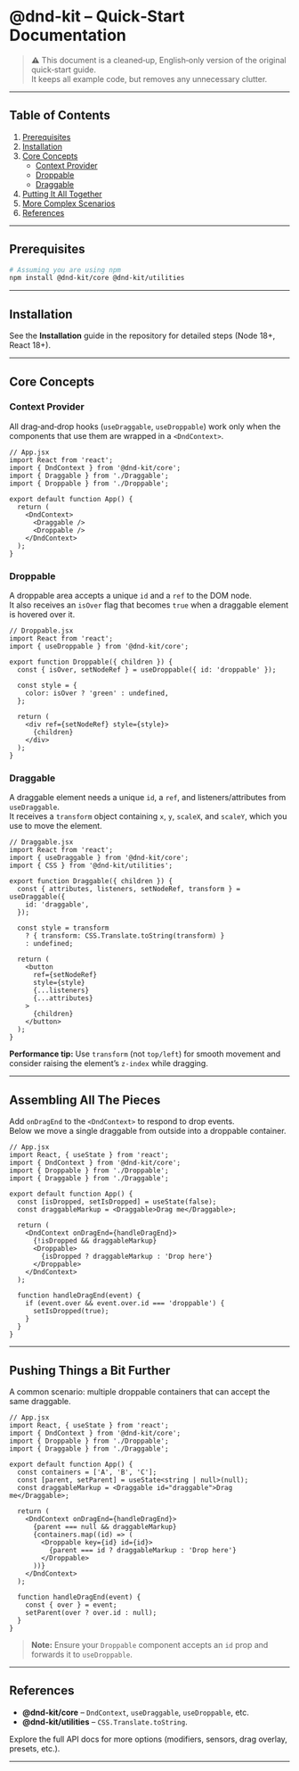 # @dnd-kit – Quick‑Start Documentation

> **⚠️** This document is a cleaned‑up, English‑only version of the original quick‑start guide.  
> It keeps all example code, but removes any unnecessary clutter.

---

## Table of Contents

1. [Prerequisites](#prerequisites)
2. [Installation](#installation)
3. [Core Concepts](#core-concepts)
   * [Context Provider](#context-provider)
   * [Droppable](#droppable)
   * [Draggable](#draggable)
4. [Putting It All Together](#assembling-all-the-pieces)
5. [More Complex Scenarios](#pushing-things-a-bit-further)
6. [References](#references)

---

## Prerequisites

```bash
# Assuming you are using npm
npm install @dnd-kit/core @dnd-kit/utilities
```

---

## Installation

See the **Installation** guide in the repository for detailed steps (Node 18+, React 18+).

---

## Core Concepts

### Context Provider

All drag‑and‑drop hooks (`useDraggable`, `useDroppable`) work only when the components that use them are wrapped in a `<DndContext>`.

```tsx
// App.jsx
import React from 'react';
import { DndContext } from '@dnd-kit/core';
import { Draggable } from './Draggable';
import { Droppable } from './Droppable';

export default function App() {
  return (
    <DndContext>
      <Draggable />
      <Droppable />
    </DndContext>
  );
}
```

### Droppable

A droppable area accepts a unique `id` and a `ref` to the DOM node.  
It also receives an `isOver` flag that becomes `true` when a draggable element is hovered over it.

```tsx
// Droppable.jsx
import React from 'react';
import { useDroppable } from '@dnd-kit/core';

export function Droppable({ children }) {
  const { isOver, setNodeRef } = useDroppable({ id: 'droppable' });

  const style = {
    color: isOver ? 'green' : undefined,
  };

  return (
    <div ref={setNodeRef} style={style}>
      {children}
    </div>
  );
}
```

### Draggable

A draggable element needs a unique `id`, a `ref`, and listeners/attributes from `useDraggable`.  
It receives a `transform` object containing `x`, `y`, `scaleX`, and `scaleY`, which you use to move the element.

```tsx
// Draggable.jsx
import React from 'react';
import { useDraggable } from '@dnd-kit/core';
import { CSS } from '@dnd-kit/utilities';

export function Draggable({ children }) {
  const { attributes, listeners, setNodeRef, transform } = useDraggable({
    id: 'draggable',
  });

  const style = transform
    ? { transform: CSS.Translate.toString(transform) }
    : undefined;

  return (
    <button
      ref={setNodeRef}
      style={style}
      {...listeners}
      {...attributes}
    >
      {children}
    </button>
  );
}
```

**Performance tip:** Use `transform` (not `top/left`) for smooth movement and consider raising the element’s `z‑index` while dragging.

---

## Assembling All The Pieces

Add `onDragEnd` to the `<DndContext>` to respond to drop events.  
Below we move a single draggable from outside into a droppable container.

```tsx
// App.jsx
import React, { useState } from 'react';
import { DndContext } from '@dnd-kit/core';
import { Droppable } from './Droppable';
import { Draggable } from './Draggable';

export default function App() {
  const [isDropped, setIsDropped] = useState(false);
  const draggableMarkup = <Draggable>Drag me</Draggable>;

  return (
    <DndContext onDragEnd={handleDragEnd}>
      {!isDropped && draggableMarkup}
      <Droppable>
        {isDropped ? draggableMarkup : 'Drop here'}
      </Droppable>
    </DndContext>
  );

  function handleDragEnd(event) {
    if (event.over && event.over.id === 'droppable') {
      setIsDropped(true);
    }
  }
}
```

---

## Pushing Things a Bit Further

A common scenario: multiple droppable containers that can accept the same draggable.

```tsx
// App.jsx
import React, { useState } from 'react';
import { DndContext } from '@dnd-kit/core';
import { Droppable } from './Droppable';
import { Draggable } from './Draggable';

export default function App() {
  const containers = ['A', 'B', 'C'];
  const [parent, setParent] = useState<string | null>(null);
  const draggableMarkup = <Draggable id="draggable">Drag me</Draggable>;

  return (
    <DndContext onDragEnd={handleDragEnd}>
      {parent === null && draggableMarkup}
      {containers.map((id) => (
        <Droppable key={id} id={id}>
          {parent === id ? draggableMarkup : 'Drop here'}
        </Droppable>
      ))}
    </DndContext>
  );

  function handleDragEnd(event) {
    const { over } = event;
    setParent(over ? over.id : null);
  }
}
```

> **Note:** Ensure your `Droppable` component accepts an `id` prop and forwards it to `useDroppable`.

---

## References

- **@dnd-kit/core** – `DndContext`, `useDraggable`, `useDroppable`, etc.
- **@dnd-kit/utilities** – `CSS.Translate.toString`.

Explore the full API docs for more options (modifiers, sensors, drag overlay, presets, etc.).

---